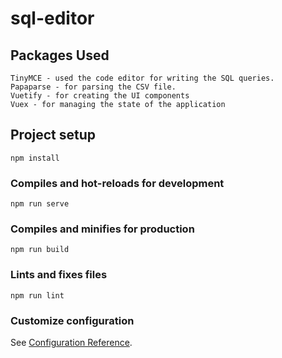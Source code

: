 # sql-editor

## Packages Used
```
TinyMCE - used the code editor for writing the SQL queries.
Papaparse - for parsing the CSV file.
Vuetify - for creating the UI components
Vuex - for managing the state of the application
```
## Project setup
```
npm install
```

### Compiles and hot-reloads for development
```
npm run serve
```

### Compiles and minifies for production
```
npm run build
```

### Lints and fixes files
```
npm run lint
```

### Customize configuration
See [Configuration Reference](https://cli.vuejs.org/config/).
